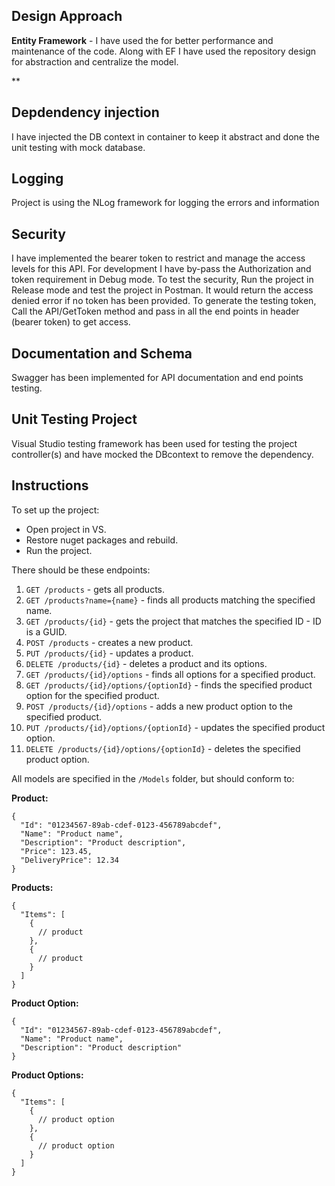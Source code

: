 ## Design Approach
**Entity Framework** - I have used the for better performance and maintenance of the code. Along with EF I have used the repository design for abstraction and centralize the model.

**  

## Depdendency injection 
I have injected the DB context in container to keep it abstract and done the unit testing with mock database. 

## Logging
Project is using the NLog framework for logging the errors and information

## Security
I have implemented the bearer token to restrict and manage the access levels for this API. 
For development I have by-pass the Authorization and token requirement in Debug mode. 
To test the security, Run the project in Release mode and test the project in Postman.  It would return the access denied error if no token has been provided. To generate the testing token, Call the API/GetToken method and pass in all the end points in header (bearer token) to get access.


## Documentation and Schema
Swagger has been implemented for API documentation and end points testing. 

## Unit Testing Project
Visual Studio testing framework has been used for testing the project controller(s) and have mocked the DBcontext to remove the dependency.  

## Instructions

To set up the project:

* Open project in VS.
* Restore nuget packages and rebuild.
* Run the project.

There should be these endpoints:

1. `GET /products` - gets all products.
2. `GET /products?name={name}` - finds all products matching the specified name.
3. `GET /products/{id}` - gets the project that matches the specified ID - ID is a GUID.
4. `POST /products` - creates a new product.
5. `PUT /products/{id}` - updates a product.
6. `DELETE /products/{id}` - deletes a product and its options.
7. `GET /products/{id}/options` - finds all options for a specified product.
8. `GET /products/{id}/options/{optionId}` - finds the specified product option for the specified product.
9. `POST /products/{id}/options` - adds a new product option to the specified product.
10. `PUT /products/{id}/options/{optionId}` - updates the specified product option.
11. `DELETE /products/{id}/options/{optionId}` - deletes the specified product option.

All models are specified in the `/Models` folder, but should conform to:

**Product:**
```
{
  "Id": "01234567-89ab-cdef-0123-456789abcdef",
  "Name": "Product name",
  "Description": "Product description",
  "Price": 123.45,
  "DeliveryPrice": 12.34
}
```

**Products:**
```
{
  "Items": [
    {
      // product
    },
    {
      // product
    }
  ]
}
```

**Product Option:**
```
{
  "Id": "01234567-89ab-cdef-0123-456789abcdef",
  "Name": "Product name",
  "Description": "Product description"
}
```

**Product Options:**
```
{
  "Items": [
    {
      // product option
    },
    {
      // product option
    }
  ]
}
```
